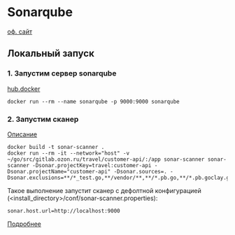 # Sonarqube
[оф. сайт](https://www.sonarqube.org/)

## Локальный запуск
### 1. Запустим сервер sonarqube
[hub.docker](https://hub.docker.com/_/sonarqube)
```
docker run --rm --name sonarqube -p 9000:9000 sonarqube
```

### 2. Запустим сканер
[Описание](https://docs.sonarqube.org/display/PLUG/SonarGo)
```
docker build -t sonar-scanner .
docker run --rm -it --network="host" -v ~/go/src/gitlab.ozon.ru/travel/customer-api/:/app sonar-scanner sonar-scanner -Dsonar.projectKey=travel:customer-api -Dsonar.projectName="customer-api" -Dsonar.sources=. -Dsonar.exclusions=**/*_test.go,**/vendor/**,**/*.pb.go,**/*.pb.goclay.go
```

Такое выполнение запустит сканер с дефолтной конфигурацией (<install_directory>/conf/sonar-scanner.properties):
```
sonar.host.url=http://localhost:9000
```

[Подробнее](https://docs.sonarqube.org/display/SCAN/Analyzing+with+SonarQube+Scanner)